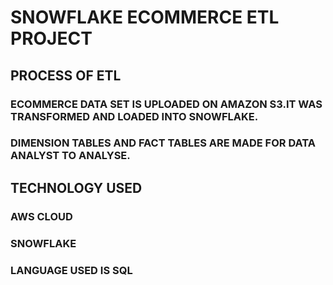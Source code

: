 # SNOWFLAKE ECOMMERCE ETL PROJECT
## PROCESS OF ETL
### ECOMMERCE DATA SET IS UPLOADED ON AMAZON S3.IT WAS TRANSFORMED AND LOADED INTO SNOWFLAKE.
### DIMENSION TABLES AND FACT TABLES ARE MADE FOR DATA ANALYST TO ANALYSE.

## TECHNOLOGY USED
### AWS CLOUD
### SNOWFLAKE
### LANGUAGE USED IS SQL
